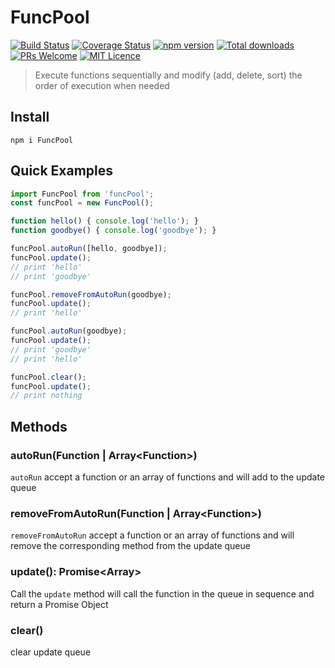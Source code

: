 # FuncPool

[![Build Status](https://travis-ci.org/Runjuu/FuncPool.svg?branch=master)](https://travis-ci.org/Runjuu/FuncPool)
[![Coverage Status](https://coveralls.io/repos/github/Runjuu/FuncPool/badge.svg?branch=master)](https://coveralls.io/github/Runjuu/FuncPool?branch=master)
[![npm version](https://badge.fury.io/js/funcPool.svg)](https://badge.fury.io/js/funcPool)
[![Total downloads](https://img.shields.io/npm/dt/funcPool.svg)](https://www.npmjs.com/package/funcPool)
[![PRs Welcome](https://img.shields.io/badge/PRs-welcome-brightgreen.svg)](CONTRIBUTING.md#pull-requests)
[![MIT Licence](https://badges.frapsoft.com/os/mit/mit.svg?v=103)](https://opensource.org/licenses/mit-license.php)

> Execute functions sequentially and modify (add, delete, sort) the order of execution when needed

## Install
```console
npm i FuncPool
```

## Quick Examples
```js
import FuncPool from 'funcPool';
const funcPool = new FuncPool();

function hello() { console.log('hello'); }
function goodbye() { console.log('goodbye'); }

funcPool.autoRun([hello, goodbye]);
funcPool.update();
// print 'hello'
// print 'goodbye'

funcPool.removeFromAutoRun(goodbye);
funcPool.update();
// print 'hello'

funcPool.autoRun(goodbye);
funcPool.update();
// print 'goodbye'
// print 'hello'

funcPool.clear();
funcPool.update();
// print nothing
```

## Methods

### autoRun(Function | Array\<Function\>)
`autoRun` accept a function or an array of functions and will add to the update queue

### removeFromAutoRun(Function | Array\<Function\>)
`removeFromAutoRun` accept a function or an array of functions and will remove the corresponding method from the update queue

### update(): Promise\<Array\>
Call the `update` method will call the function in the queue in sequence and return a Promise Object

### clear()
clear update queue

